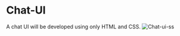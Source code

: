 # Chat-UI
A chat UI will be developed using only HTML and CSS.
![Chat-ui-ss](https://user-images.githubusercontent.com/93408058/159269874-63fc29e0-1c01-4b75-bf99-7c70bb8090a6.png)
